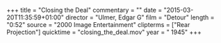 +++
title = "Closing the Deal"
commentary = ""
date = "2015-03-20T11:35:59+01:00"
director = "Ulmer, Edgar G"
film = "Detour"
length = "0:52"
source = "2000 Image Entertainment"
clipterms = ["Rear Projection"]
quicktime = "closing_the_deal.mov"
year = " 1945"
+++